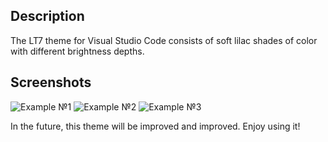 ## Description

The LT7 theme for Visual Studio Code consists of soft lilac shades of color with different brightness depths.

## Screenshots

![Example №1](https://i.yapx.ru/JJY6I.png)
![Example №2](https://i.yapx.ru/JJZAP.png)
![Example №3](https://i.yapx.ru/JJZBP.png)

In the future, this theme will be improved and improved. Enjoy using it!
